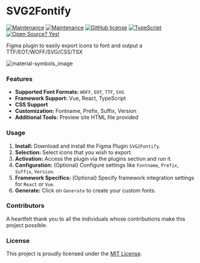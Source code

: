 # SVG2Fontify

[![Maintenance](https://img.shields.io/badge/-Vue.js-4fc08d?style=flat&logo=vuedotjs&logoColor=white)](https://ko.vuejs.org/)
[![Maintenance](https://img.shields.io/badge/-ReactJs-61DAFB?logo=react&logoColor=white&style=flat)](https://react.dev)
[![GitHub license](https://img.shields.io/github/license/Naereen/StrapDown.js.svg)](https://github.com/abdelhakimrafik/icon2font/blob/master/LICENSE)
[![TypeScript](https://badgen.net/badge/icon/typescript?icon=typescript&label)](https://typescriptlang.org)
[![Open Source? Yes!](https://badgen.net/badge/Open%20Source%20%3F/Yes%21/blue?icon=github)](https://github.com/abdelhakimrafik/icon2font/)

Figma plugin to easily export icons to font and output a TTF/EOT/WOFF/SVG/CSS/TSX

![material-symbols_image](https://github.com/svg2fontTeam/SVG2Fontify/assets/77870077/56384a22-1ec9-4b77-824c-db482271b3ca)
### Features

- **Supported Font Formats:** `WOFF`, `EOT`, `TTF`, `SVG`
- **Framework Support:** Vue, React, TypeScript
- **CSS Support**
- **Customization:** Fontname, Prefix, Suffix, Version
- **Additional Tools:** Preview site HTML file provided

### Usage

1. **Install:** Download and install the Figma Plugin `SVG2Fontify`.
2. **Selection:** Select icons that you wish to export.
3. **Activation:** Access the plugin via the plugins section and run it.
4. **Configuration:** (Optional) Configure settings like `Fontname`, `Prefix`, `Suffix`, `Version`.
5. **Framework Specifics:** (Optional) Specify framework integration settings for `React` or `Vue`.
6. **Generate:** Click on `Generate` to create your custom fonts.

### Contributors

A heartfelt thank you to all the individuals whose contributions make this project possible.

### License

This project is proudly licensed under the [MIT License](https://opensource.org/licenses/MIT).
